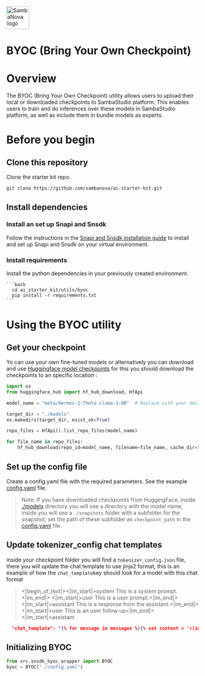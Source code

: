 <a href="https://sambanova.ai/">
<picture>
 <source media="(prefers-color-scheme: dark)" srcset="../../images/SambaNova-light-logo-1.png" height="60">
  <img alt="SambaNova logo" src="../images/SambaNova-dark-logo-1.png" height="60">
</picture>
</a>

BYOC (Bring Your Own Checkpoint)
======================

# Overview
The BYOC (Bring Your Own Checkpoint) utility allows users to upload their local or downloaded checkpoints to SambaStudio platform. This enables users to train and do inferences over these models in SambaStudio platform, as well as include them in bundle models as experts.

# Before you begin

## Clone this repository

Clone the starter kit repo.
```
git clone https://github.com/sambanova/ai-starter-kit.git
```

## Install dependencies

### Install an set up Snapi and Snsdk
Follow the instructions in the [Snapi and Snsdk installation guide](https://docs.sambanova.ai/sambastudio/latest/cli-setup.html) to install and set up Snapi and Snsdk on your virtual environment.

### Install requirements
Install the python dependencies in your previously created environment.

    ```bash
      cd ai_starter_kit/utils/byoc
      pip install -r requirements.txt
    ``` 

# Using the BYOC utility

## Get your checkpoint

Yo can use your own fine-tuned models or alternatively  you can download and use [Huggingface model checkpoints](https://huggingface.co/models?pipeline_tag=text-generation&sort=trending) for this you should download the checkpoints to an specific location :

```python
import os
from huggingface_hub import hf_hub_download, HfApi

model_name = "meta/Hermes-2-Theta-Llama-3-8B"  # Replace with your desired model

target_dir = "./models"  
os.makedirs(target_dir, exist_ok=True)

repo_files = HfApi().list_repo_files(model_name)

for file_name in repo_files:
    hf_hub_download(repo_id=model_name, filename=file_name, cache_dir=target_dir)
```

## Set up the config file

Create a config.yaml file with the required parameters. See the example [config.yaml](./config.yaml) file.

> Note: If you have downloaded checkpoints from HuggingFace, inside [./models](./models/) directory you will see a directory with the model name, inside you will see a `./snapshots` folder with a subfolder for the snapshot, set the path of these subfolder as `checkpoint_path` in the [config.yaml](./config.yaml) file.

## Update tokenizer_config chat templates

inside your checkpoint folder you will find a `tokenizer_config.json` file, there you will update the chat template to use jinja2 format, this is an example of how the `chat_template`key should look for a model with this chat format

><|begin_of_text|><|im_start|>system
This is a system prompt.<|im_end|>
<|im_start|>user
This is a user prompt.<|im_end|>
<|im_start|>assistant
This is a response from the assistant.<|im_end|>
<|im_start|>user
This is an user follow up<|im_end|>
<|im_start|>assistant

```json
  "chat_template": "{% for message in messages %}{% set content = '<|im_start|>' + message['role'] + '\n' + message['content'] | trim + '<|im_end|>'+'\n' %}{% if loop.index0 == 0 %}{% set content = bos_token + content %}{% endif %}{{ content }}{% endfor %}<|im_start|>assistant\n"
```

## Initializing BYOC

```python 
from src.snsdk_byoc_wrapper import BYOC
byoc = BYOC("./config.yaml")
```

